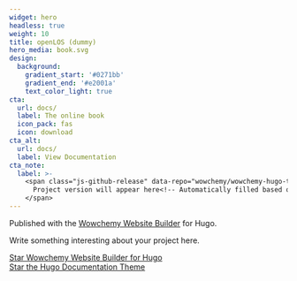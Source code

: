 ```yaml
---
widget: hero
headless: true
weight: 10
title: openLOS (dummy)
hero_media: book.svg
design:
  background:
    gradient_start: '#0271bb'
    gradient_end: '#e2001a'
    text_color_light: true
cta:
  url: docs/
  label: The online book
  icon_pack: fas
  icon: download
cta_alt:
  url: docs/
  label: View Documentation
cta_note:
  label: >-
    <span class="js-github-release" data-repo="wowchemy/wowchemy-hugo-themes">
      Project version will appear here<!-- Automatically filled based on data-repo value -->
    </span>
---
```


Published with the [Wowchemy Website Builder](https://wowchemy.com/) for Hugo.

Write something interesting about your project here.

<a class="github-button" href="https://github.com/wowchemy/wowchemy-hugo-themes" data-icon="octicon-star" data-size="large" data-show-count="true" aria-label="Star Wowchemy Website Builder for Hugo">Star Wowchemy Website Builder for Hugo</a><br><a class="github-button" href="https://github.com/wowchemy/hugo-documentation-theme" data-icon="octicon-star" data-size="large" data-show-count="true" aria-label="Star the Project Docs template">Star the Hugo Documentation Theme</a><script async defer src="https://buttons.github.io/buttons.js"></script>
